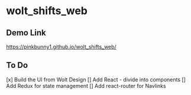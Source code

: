 # wolt_shifts_web

## Demo Link
https://pinkbunny1.github.io/wolt_shifts_web/

## To Do
[x] Build the UI from Wolt Design
[] Add React - divide into components
[] Add Redux for state management
[] Add react-router for Navlinks